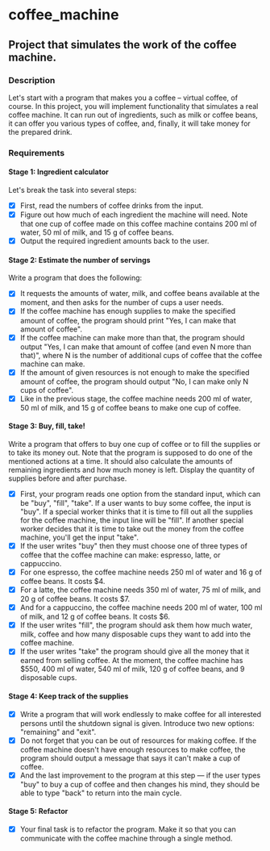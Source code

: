 # coffee_machine
## Project that simulates the work of the coffee machine. 


### Description
Let's start with a program that makes you a coffee – virtual coffee, of course. In this project, you will implement functionality that simulates a real coffee machine. It can run out of ingredients, such as milk or coffee beans, it can offer you various types of coffee, and, finally, it will take money for the prepared drink.

### Requirements
#### Stage 1: Ingredient calculator
Let's break the task into several steps:

- [x] First, read the numbers of coffee drinks from the input.
- [x] Figure out how much of each ingredient the machine will need. Note that one cup of coffee made on this coffee machine contains 200 ml of water, 50 ml of milk, and 15 g of coffee beans.
- [x] Output the required ingredient amounts back to the user.

#### Stage 2:  Estimate the number of servings

Write a program that does the following:

- [x] It requests the amounts of water, milk, and coffee beans available at the moment, and then asks for the number of cups a user needs.
- [x] If the coffee machine has enough supplies to make the specified amount of coffee, the program should print "Yes, I can make that amount of coffee".
- [x] If the coffee machine can make more than that, the program should output "Yes, I can make that amount of coffee (and even N more than that)", where N is the number of additional cups of coffee that the coffee machine can make.
- [x] If the amount of given resources is not enough to make the specified amount of coffee, the program should output "No, I can make only N cups of coffee".
- [x] Like in the previous stage, the coffee machine needs 200 ml of water, 50 ml of milk, and 15 g of coffee beans to make one cup of coffee.

#### Stage 3: Buy, fill, take!
Write a program that offers to buy one cup of coffee or to fill the supplies or to take its money out. Note that the program is supposed to do one of the mentioned actions at a time. It should also calculate the amounts of remaining ingredients and how much money is left. Display the quantity of supplies before and after purchase.

- [x] First, your program reads one option from the standard input, which can be "buy", "fill", "take". If a user wants to buy some coffee, the input is "buy". If a special worker thinks that it is time to fill out all the supplies for the coffee machine, the input line will be "fill". If another special worker decides that it is time to take out the money from the coffee machine, you'll get the input "take".
- [x] If the user writes "buy" then they must choose one of three types of coffee that the coffee machine can make: espresso, latte, or cappuccino.
- [x] For one espresso, the coffee machine needs 250 ml of water and 16 g of coffee beans. It costs $4.
- [x] For a latte, the coffee machine needs 350 ml of water, 75 ml of milk, and 20 g of coffee beans. It costs $7.
- [x] And for a cappuccino, the coffee machine needs 200 ml of water, 100 ml of milk, and 12 g of coffee beans. It costs $6.
- [x] If the user writes "fill", the program should ask them how much water, milk, coffee and how many disposable cups they want to add into the coffee machine.
- [x] If the user writes "take" the program should give all the money that it earned from selling coffee.
At the moment, the coffee machine has $550, 400 ml of water, 540 ml of milk, 120 g of coffee beans, and 9 disposable cups.

#### Stage 4: Keep track of the supplies
- [x] Write a program that will work endlessly to make coffee for all interested persons until the shutdown signal is given. Introduce two new options: "remaining" and "exit".
- [x] Do not forget that you can be out of resources for making coffee. If the coffee machine doesn't have enough resources to make coffee, the program should output a message that says it can't make a cup of coffee.
- [x] And the last improvement to the program at this step — if the user types "buy" to buy a cup of coffee and then changes his mind, they should be able to type "back" to return into the main cycle.

#### Stage 5: Refactor
- [x] Your final task is to refactor the program. Make it so that you can communicate with the coffee machine through a single method.